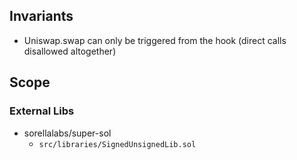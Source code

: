 ## Invariants

- Uniswap.swap can only be triggered from the hook (direct calls disallowed altogether)

## Scope
### External Libs
- sorellalabs/super-sol
    - `src/libraries/SignedUnsignedLib.sol`

